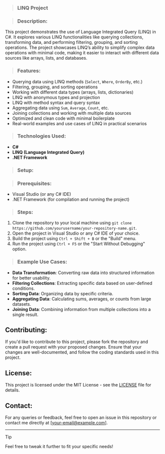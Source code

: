 > ### LINQ Project

> ### Description:
This project demonstrates the use of Language Integrated Query (LINQ) in C#. It explores various LINQ functionalities like querying collections, transforming data, and performing filtering, grouping, and sorting operations. The project showcases LINQ’s ability to simplify complex data operations with minimal code, making it easier to interact with different data sources like arrays, lists, and databases.

> ### Features:
- Querying data using LINQ methods (`Select`, `Where`, `OrderBy`, etc.)
- Filtering, grouping, and sorting operations
- Working with different data types (arrays, lists, dictionaries)
- LINQ with anonymous types and projection
- LINQ with method syntax and query syntax
- Aggregating data using `Sum`, `Average`, `Count`, etc.
- Joining collections and working with multiple data sources
- Optimized and clean code with minimal boilerplate
- Real-world examples and use cases of LINQ in practical scenarios

> ### Technologies Used:
- **C#**
- **LINQ (Language Integrated Query)**
- **.NET Framework**

> ### Setup:

> ### Prerequisites:
- Visual Studio (or any C# IDE)
- .NET Framework (for compilation and running the project)

> ### Steps:
1. Clone the repository to your local machine using `git clone https://github.com/yourusername/your-repository-name.git`.
2. Open the project in Visual Studio or any C# IDE of your choice.
3. Build the project using `Ctrl + Shift + B` or the "Build" menu.
4. Run the project using `Ctrl + F5` or the "Start Without Debugging" option.

> ### Example Use Cases:
- **Data Transformation**: Converting raw data into structured information for better usability.
- **Filtering Collections**: Extracting specific data based on user-defined conditions.
- **Sorting Data**: Organizing data by specific criteria.
- **Aggregating Data**: Calculating sums, averages, or counts from large datasets.
- **Joining Data**: Combining information from multiple collections into a single result.

## Contributing:
If you'd like to contribute to this project, please fork the repository and create a pull request with your proposed changes. Ensure that your changes are well-documented, and follow the coding standards used in this project.

## License:
This project is licensed under the MIT License - see the [LICENSE](LICENSE) file for details.

## Contact:
For any queries or feedback, feel free to open an issue in this repository or contact me directly at [your-email@example.com].

---
> [!TIP]
> Feel free to tweak it further to fit your specific needs!

